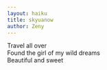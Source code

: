 ```yaml
---
layout: haiku
title: skyuanow
author: Zeny
---
```


Travel all over<br>
Found the girl of my wild dreams<br>
Beautiful and sweet<br>